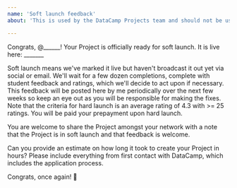 ```yaml
---
name: 'Soft launch feedback'
about: 'This is used by the DataCamp Projects team and should not be used by instructors.'

---
```


Congrats, @______! Your Project is officially ready for soft launch. It is live here: _______

Soft launch means we've marked it live but haven't broadcast it out yet via social or email. We'll wait for a few dozen completions, complete with student feedback and ratings, which we'll decide to act upon if necessary. This feedback will be posted here by me periodically over the next few weeks so keep an eye out as you will be responsible for making the fixes. Note that the criteria for hard launch is an average rating of 4.3 with >= 25 ratings. You will be paid your prepayment upon hard launch.

You are welcome to share the Project amongst your network with a note that the Project is in soft launch and that feedback is welcome.

Can you provide an estimate on how long it took to create your Project in hours? Please include everything from first contact with DataCamp, which includes the application process.

Congrats, once again! 🎉
